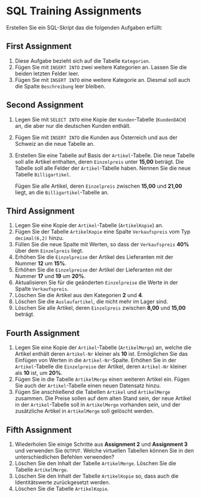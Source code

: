 # SQL Training Assignments

Erstellen Sie ein SQL-Skript das die folgenden Aufgaben erfüllt:

## First Assignment

1. Diese Aufgabe bezieht sich auf die Tabelle `Kategorien`.
2. Fügen Sie mit `INSERT INTO` zwei weitere Kategorien an. Lassen Sie die beiden letzten Felder leer.
3. Fügen Sie mit `INSERT INTO` eine weitere Kategorie an. Diesmal soll auch die Spalte `Beschreibung` leer bleiben.

## Second Assignment

1. Legen Sie mit `SELECT INTO` eine Kopie der `Kunden`-Tabelle (`KundenDACH`) an, die aber nur die deutschen Kunden enthält.
2. Fügen Sie mit `INSERT INTO` die Kunden aus Österreich und aus der Schweiz an die neue Tabelle an.
3. Erstellen Sie eine Tabelle auf Basis der `Artikel`-Tabelle. Die neue Tabelle soll alle Artikel enthalten, deren `Einzelpreis` unter **15,00** beträgt. Die Tabelle soll alle Felder der `Artikel`-Tabelle haben. Nennen Sie die neue Tabelle `Billigartikel`.

   Fügen Sie alle Artikel, deren `Einzelpreis` zwischen **15,00** und **21,00** liegt, an die `Billigartikel`-Tabelle an.

## Third Assignment

1. Legen Sie eine Kopie der `Artikel`-Tabelle (`ArtikelKopie`) an.
2. Fügen Sie der Tabelle `ArtikelKopie` eine Spalte `Verkaufspreis` vom Typ `decimal(6,2)` hinzu.
3. Füllen Sie die neue Spalte mit Werten, so dass der `Verkaufspreis` **40%** über dem `Einzelpreis` liegt.
4. Erhöhen Sie die `Einzelpreise` der Artikel des Lieferanten mit der Nummer **12** um **15%**.
5. Erhöhen Sie die `Einzelpreise` der Artikel der Lieferanten mit der Nummer **17** und **19** um **20%**.
6. Aktualisieren Sie für die geänderten `Einzelpreise` die Werte in der Spalte `Verkaufspreis`.
7. Löschen Sie die Artikel aus den Kategorien **2** und **4**.
8. Löschen Sie die `Auslaufartikel`, die nicht mehr im Lager sind.
9. Löschen Sie alle Artikel, deren `Einzelpreis` zwischen **8,00** und **15,00** beträgt.

## Fourth Assignment

1. Legen Sie eine Kopie der `Artikel`-Tabelle (`ArtikelMerge`) an, welche die Artikel enthält deren `Artikel-Nr` kleiner als **10** ist. Ermöglichen Sie das Einfügen von Werten in die `Artikel-Nr`-Spalte. Erhöhen Sie in der `Artikel`-Tabelle die `Einzelpreise` der Artikel, deren `Artikel-Nr` kleiner als **10** ist, um **20%**.
2. Fügen Sie in die Tabelle `ArtikelMerge` einen weiteren Artikel ein. Fügen Sie auch der `Artikel`-Tabelle einen neuen Datensatz hinzu.
3. Fügen Sie anschließend die Tabellen `Artikel` und `ArtikelMerge` zusammen. Die Preise sollen auf dem alten Stand sein, der neue Artikel in der `Artikel`-Tabelle soll in `ArtikelMerge` vorhanden sein, und der zusätzliche Artikel in `ArtikelMerge` soll gelöscht werden.

## Fifth Assignment

1. Wiederholen Sie einige Schritte aus **Assignment 2** und **Assignment 3** und verwenden Sie `OUTPUT`. Welche virtuellen Tabellen können Sie in den unterschiedlichen Befehlen verwenden?
2. Löschen Sie den Inhalt der Tabelle `ArtikelMerge`. Löschen Sie die Tabelle `ArtikelMerge`.
3. Löschen Sie den Inhalt der Tabelle `ArtikelKopie` so, dass auch die Identitätswerte zurückgesetzt werden.
4. Löschen Sie die Tabelle `ArtikelKopie`.
